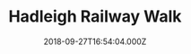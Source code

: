 ---
date: 2018-09-27T16:54:04.000Z
title: Hadleigh Railway Walk
latitude: 52.04096961126445
longitude: 0.9595656394958496
category: checkin
---